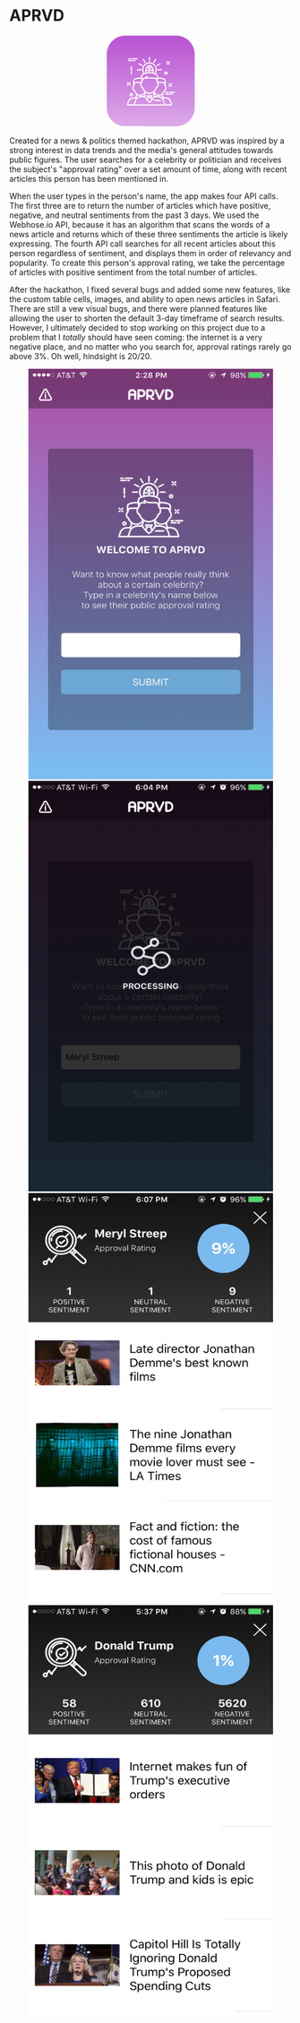 # APRVD

<div align="center"><img src ="https://github.com/JStrawn/ApprovalRating/blob/master/Docs/img/app_icon.png" /></div>


Created for a news & politics themed hackathon, APRVD was inspired by a strong interest in data trends and the media's general attitudes towards public figures. The user searches for a celebrity or politician and receives the subject's "approval rating" over a set amount of time, along with recent articles this person has been mentioned in. 

When the user types in the person's name, the app makes four API calls. The first three are to return the number of articles which have positive, negative, and neutral sentiments from the past 3 days. We used the Webhose.io API, because it has an algorithm that scans the words of a news article and returns which of these three sentiments the article is likely expressing. The fourth API call searches for all recent articles about this person regardless of sentiment, and displays them in order of relevancy and popularity. To create this person's approval rating, we take the percentage of articles with positive sentiment from the total number of articles.

After the hackathon, I fixed several bugs and added some new features, like the custom table cells, images, and ability to open news articles in Safari. There are still a vew visual bugs, and there were planned features like allowing the user to shorten the default 3-day timeframe of search results. However, I ultimately decided to stop working on this project due to a problem that I *totally* should have seen coming: the internet is a very negative place, and no matter who you search for, approval ratings rarely go above 3%. Oh well, hindsight is 20/20.


<div align="center"><img src="https://github.com/JStrawn/ApprovalRating/blob/master/Docs/img/IMG_1352.PNG" height="733" width="437">  <img src="https://github.com/JStrawn/ApprovalRating/blob/master/Docs/img/IMG_1478.PNG" height="733" width="437">  <img src="https://github.com/JStrawn/ApprovalRating/blob/master/Docs/img/IMG_1480.PNG" height="733" width="437">  <img src="https://github.com/JStrawn/ApprovalRating/blob/master/Docs/img/IMG_1477.PNG" height="733" width="437"></div>
